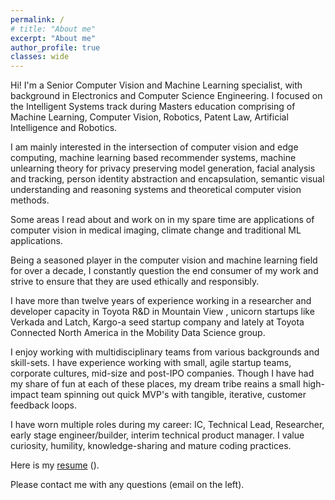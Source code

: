 ```yaml
---
permalink: /
# title: "About me"
excerpt: "About me"
author_profile: true
classes: wide
---
```


Hi! I'm a Senior Computer Vision and Machine Learning specialist, with background in Electronics and Computer Science Engineering. 
I focused on the Intelligent Systems track during Masters education comprising of Machine Learning, Computer Vision, Robotics, Patent Law, Artificial Intelligence and Robotics.

I am mainly interested in the intersection of computer vision and edge computing, machine learning based recommender systems, machine unlearning theory for privacy preserving model generation, 
facial analysis and tracking, person identity abstraction and encapsulation, semantic visual understanding and reasoning systems and theoretical computer vision methods. 

Some areas I read about and work on in my spare time are applications of computer vision in medical imaging, climate change and traditional ML applications.

Being a seasoned player in the computer vision and machine learning field for over a decade, I constantly question the end consumer of my work and strive to ensure that they are used ethically and responsibly. 

I have more than twelve years of experience working in a researcher and developer capacity in Toyota R&D in Mountain View
, unicorn startups like Verkada and Latch, Kargo-a seed startup company and lately at Toyota Connected North America in the Mobility Data Science group.

I enjoy working with multidisciplinary teams from various backgrounds and skill-sets. 
I have experience working with small, agile startup teams, corporate cultures, mid-size and post-IPO companies. 
Though I have had my share of fun at each of these places, my dream tribe reains a small high-impact team spinning out quick MVP's with tangible, iterative, customer feedback loops.

I have worn multiple roles during my career: IC, Technical Lead, Researcher, early stage engineer/builder, interim technical product manager. I value curiosity, humility, knowledge-sharing and mature coding practices.

[//]: # (Please take a look at [some of my work]&#40;/work&#41;.)

Here is my [resume]() ().

Please contact me with any questions (email on the left).
